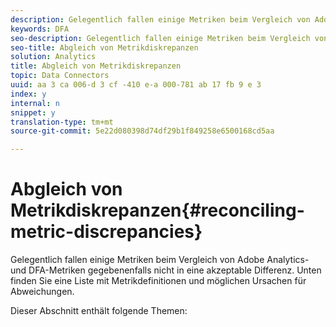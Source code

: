 ```yaml
---
description: Gelegentlich fallen einige Metriken beim Vergleich von Adobe Analytics- und DFA-Metriken gegebenenfalls nicht in eine akzeptable Differenz. Unten finden Sie eine Liste mit Metrikdefinitionen und möglichen Ursachen für Abweichungen.
keywords: DFA
seo-description: Gelegentlich fallen einige Metriken beim Vergleich von Adobe Analytics- und DFA-Metriken gegebenenfalls nicht in eine akzeptable Differenz. Unten finden Sie eine Liste mit Metrikdefinitionen und möglichen Ursachen für Abweichungen.
seo-title: Abgleich von Metrikdiskrepanzen
solution: Analytics
title: Abgleich von Metrikdiskrepanzen
topic: Data Connectors
uuid: aa 3 ca 006-d 3 cf -410 e-a 000-781 ab 17 fb 9 e 3
index: y
internal: n
snippet: y
translation-type: tm+mt
source-git-commit: 5e22d080398d74df29b1f849258e6500168cd5aa

---
```



# Abgleich von Metrikdiskrepanzen{#reconciling-metric-discrepancies}

Gelegentlich fallen einige Metriken beim Vergleich von Adobe Analytics- und DFA-Metriken gegebenenfalls nicht in eine akzeptable Differenz. Unten finden Sie eine Liste mit Metrikdefinitionen und möglichen Ursachen für Abweichungen.

Dieser Abschnitt enthält folgende Themen:
